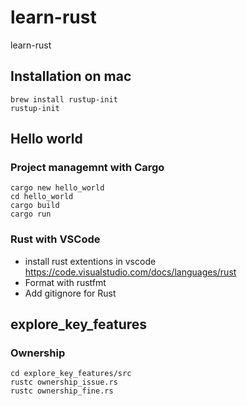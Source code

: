 # learn-rust

learn-rust

## Installation on mac

```shell
brew install rustup-init
rustup-init
```

## Hello world

### Project managemnt with Cargo

```shell
cargo new hello_world
cd hello_world
cargo build
cargo run
```

### Rust with VSCode

- install rust extentions in vscode
https://code.visualstudio.com/docs/languages/rust
- Format with rustfmt
- Add gitignore for Rust

## explore_key_features

### Ownership

```shell
cd explore_key_features/src
rustc ownership_issue.rs
rustc ownership_fine.rs
```
